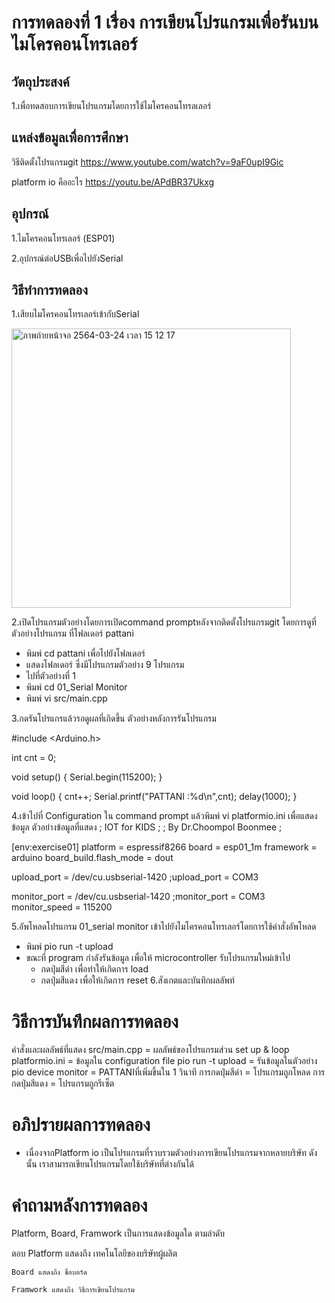# การทดลองที่ 1 เรื่อง การเขียนโปรแกรมเพื่อรันบนไมโครคอนโทรเลอร์
## วัตถุประสงค์
1.เพื่อทดสอบการเขียนโปรแกรมโดยการใช้ไมโครคอนโทรลเลอร์
## แหล่งข้อมูลเพื่อการศึกษา
วิธีติดตั้งโปรแกรมgit
https://www.youtube.com/watch?v=9aF0upI9Gic

platform io คืออะไร
https://youtu.be/APdBR37Ukxg
## อุปกรณ์

1.ไมโครคอนโทรเลอร์ (ESP01)

2.อุปกรณ์ต่อUSBเพื่อไปยังSerial
## วิธีทำการทดลอง
1.เสียบไมโครคอนโทรเลอร์เข้ากับSerial

<img width="447" alt="ภาพถ่ายหน้าจอ 2564-03-24 เวลา 15 12 17" src="https://user-images.githubusercontent.com/80880050/112276452-5818ff80-8cb3-11eb-8833-81fd1c26f0c2.png">

2.เปิดโปรแกรมตัวอย่างโดยการเปิดcommand promptหลังจากติดตั้งโปรแกรมgit 
โดยการดูที่ตัวอย่างโปรแกรม ที่โฟลเดอร์ pattani
  - พิมพ์ cd pattani เพื่อไปยังโฟลเดอร์
  - แสดงโฟลเดอร์ ซึ่งมีโปรแกรมตัวอย่าง 9 โปรแกรม
  - ไปที่ตัวอย่างที่ 1
  - พิมพ์ cd 01_Serial Monitor
  - พิมพ์ vi src/main.cpp

3.กดรันโปรแกรแล้วรอดูผลที่เกิดขึ้น ตัวอย่างหลังการรันโปรแกรม
 
 #include <Arduino.h>

int cnt = 0;

void setup()
{
	Serial.begin(115200);
}

void loop()
{
	cnt++;
	Serial.printf("PATTANI :%d\n",cnt);
	delay(1000);
}

4.เข้าไปที่ Configuration ใน command prompt แล้วพิมพ์ vi platformio.ini เพื่อแสดงข้อมูล
ตัวอย่างข้อมูลที่แสดง
; IOT for KIDS
;
; By Dr.Choompol Boonmee
; 

[env:exercise01]
platform = espressif8266
board = esp01_1m
framework = arduino
board_build.flash_mode = dout

upload_port = /dev/cu.usbserial-1420
;upload_port = COM3

monitor_port = /dev/cu.usbserial-1420
;monitor_port = COM3
monitor_speed = 115200

5.อัพโหลดโปรแกรม 01_serial monitor เข้าไปยังไมโครคอนโทรเลอร์โดยการใช้คำสั่งอัพโหลด

- พิมพ์ pio run -t upload
- ขณะที่ program กำลังรันข้อมูล เพื่อให้ microcontroller รับโปรแกรมใหม่เข้าไป
    - กดปุ่มสีดำ เพื่อทำให้เกิดการ load
    - กดปุ่มสีแดง เพื่อให้เกิดการ reset
 6.สังเกตและบันทึกผลลัพท์
 
 # วิธีการบันทึกผลการทดลอง
 
คำสั่งและผลลัพธ์ที่แสดง
src/main.cpp = ผลลัพธ์ของโปรแกรมส่วน set up & loop
platformio.ini = ข้อมูลใน configuration file
pio run -t upload = รันข้อมูลในตัวอย่าง
pio device monitor = PATTANIที่เพิ่มขึ้นใน 1 วินาที
การกดปุ่มสีดำ = โปรแกรมถูกโหลด
การกดปุ่มสีแดง = โปรแกรมถูกรีเซ็ต

# อภิปรายผลการทดลอง
- เนื่องจากPlatform io เป็นโปรแกรมที่รวบรวมตัวอย่างการเขียนโปรแกรมจากหลายบริษัท ดังนั้น เราสามารถเขียนโปรแกรมโดยใช้บริษัทที่ต่างกันได้

# คำถามหลังการทดลอง
Platform, Board, Framwork เป็นการแสดงข้อมูลใด ตามลำดับ

ตอบ Platform แสดงถึง เทคโนโลยีของบริษัทผู้ผลิต
    
    Board แสดงถึง ชื่อบอร์ด
    
    Framwork แสดงถึง วิธีการเขียนโปรแกรม

 




